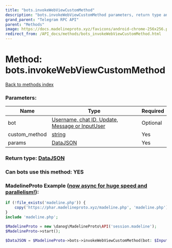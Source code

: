 ```yaml
---
title: "bots.invokeWebViewCustomMethod"
description: "bots.invokeWebViewCustomMethod parameters, return type and example"
grand_parent: "Telegram RPC API"
parent: "Methods"
image: https://docs.madelineproto.xyz/favicons/android-chrome-256x256.png
redirect_from: /API_docs/methods/bots_invokeWebViewCustomMethod.html
---
```

# Method: bots.invokeWebViewCustomMethod
[Back to methods index](index.html)



### Parameters:

| Name     |    Type       | Required |
|----------|---------------|----------|
|bot|[Username, chat ID, Update, Message or InputUser](/API_docs/types/InputUser.html) | Optional|
|custom\_method|[string](/API_docs/types/string.html) | Yes|
|params|[DataJSON](/API_docs/types/DataJSON.html) | Yes|


### Return type: [DataJSON](/API_docs/types/DataJSON.html)

### Can bots use this method: **YES**


### MadelineProto Example ([now async for huge speed and parallelism!](https://docs.madelineproto.xyz/docs/ASYNC.html)):


```php
if (!file_exists('madeline.php')) {
    copy('https://phar.madelineproto.xyz/madeline.php', 'madeline.php');
}
include 'madeline.php';

$MadelineProto = new \danog\MadelineProto\API('session.madeline');
$MadelineProto->start();

$DataJSON = $MadelineProto->bots->invokeWebViewCustomMethod(bot: $InputUser, custom_method: 'string', params: $DataJSON, );
```

